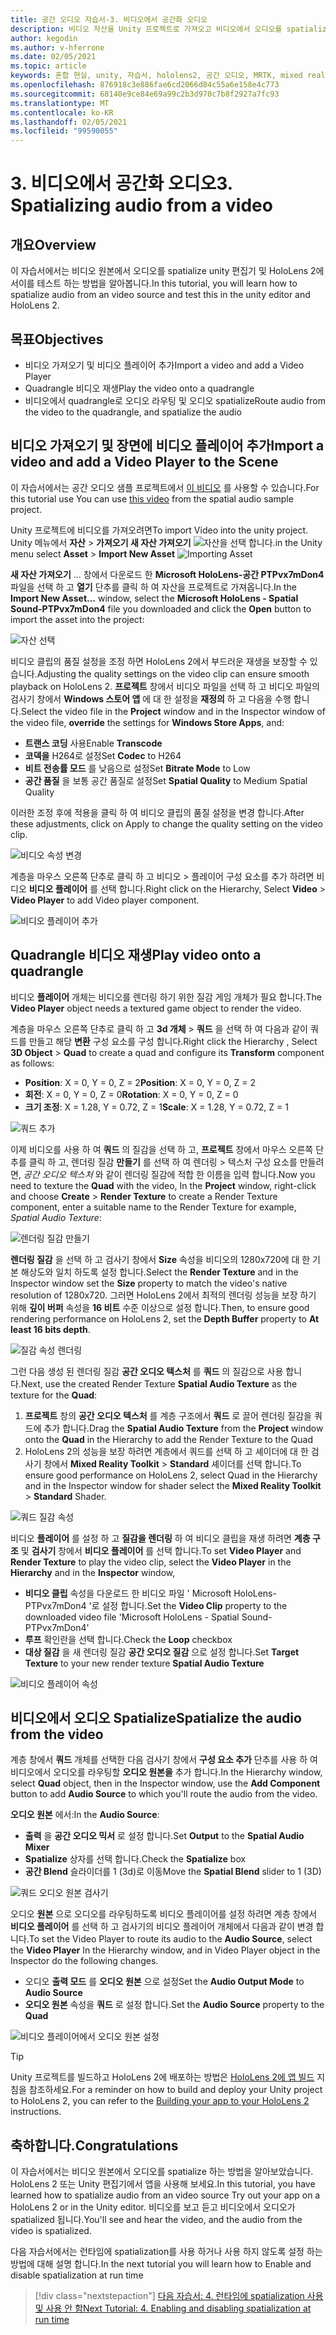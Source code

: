```yaml
---
title: 공간 오디오 자습서-3. 비디오에서 공간화 오디오
description: 비디오 자산을 Unity 프로젝트로 가져오고 비디오에서 오디오를 spatialize.
author: kegodin
ms.author: v-hferrone
ms.date: 02/05/2021
ms.topic: article
keywords: 혼합 현실, unity, 자습서, hololens2, 공간 오디오, MRTK, mixed reality toolkit, UWP, Windows 10, HRTF, head 관련 전송 함수, 반향, Microsoft Spatializer, 비디오 가져오기, 비디오 플레이어
ms.openlocfilehash: 876918c3e886fae6cd2066d84c55a6e158e4c773
ms.sourcegitcommit: 68140e9ce84e69a99c2b3d970c7b8f2927a7fc93
ms.translationtype: MT
ms.contentlocale: ko-KR
ms.lasthandoff: 02/05/2021
ms.locfileid: "99590055"
---
```

# <a name="3-spatializing-audio-from-a-video"></a><span data-ttu-id="6bb82-105">3. 비디오에서 공간화 오디오</span><span class="sxs-lookup"><span data-stu-id="6bb82-105">3. Spatializing audio from a video</span></span>

## <a name="overview"></a><span data-ttu-id="6bb82-106">개요</span><span class="sxs-lookup"><span data-stu-id="6bb82-106">Overview</span></span>

<span data-ttu-id="6bb82-107">이 자습서에서는 비디오 원본에서 오디오를 spatialize unity 편집기 및 HoloLens 2에서이를 테스트 하는 방법을 알아봅니다.</span><span class="sxs-lookup"><span data-stu-id="6bb82-107">In this tutorial, you will learn how to spatialize audio from an video source and test this in the unity editor and HoloLens 2.</span></span>

## <a name="objectives"></a><span data-ttu-id="6bb82-108">목표</span><span class="sxs-lookup"><span data-stu-id="6bb82-108">Objectives</span></span>

* <span data-ttu-id="6bb82-109">비디오 가져오기 및 비디오 플레이어 추가</span><span class="sxs-lookup"><span data-stu-id="6bb82-109">Import a video and add a Video Player</span></span>
* <span data-ttu-id="6bb82-110">Quadrangle 비디오 재생</span><span class="sxs-lookup"><span data-stu-id="6bb82-110">Play the video onto a quadrangle</span></span>
* <span data-ttu-id="6bb82-111">비디오에서 quadrangle로 오디오 라우팅 및 오디오 spatialize</span><span class="sxs-lookup"><span data-stu-id="6bb82-111">Route audio from the video to the quadrangle, and spatialize the audio</span></span>

## <a name="import-a-video-and-add-a-video-player-to-the-scene"></a><span data-ttu-id="6bb82-112">비디오 가져오기 및 장면에 비디오 플레이어 추가</span><span class="sxs-lookup"><span data-stu-id="6bb82-112">Import a video and add a Video Player to the Scene</span></span>

<span data-ttu-id="6bb82-113">이 자습서에서는 공간 오디오 샘플 프로젝트에서 [이 비디오](https://github.com/microsoft/spatialaudio-unity/blob/develop/Samples/MicrosoftSpatializerSample/Assets/Microsoft%20HoloLens%20-%20Spatial%20Sound-PTPvx7mDon4.mp4?raw=true) 를 사용할 수 있습니다.</span><span class="sxs-lookup"><span data-stu-id="6bb82-113">For this tutorial use You can use [this video](https://github.com/microsoft/spatialaudio-unity/blob/develop/Samples/MicrosoftSpatializerSample/Assets/Microsoft%20HoloLens%20-%20Spatial%20Sound-PTPvx7mDon4.mp4?raw=true) from the spatial audio sample project.</span></span>

<span data-ttu-id="6bb82-114">Unity 프로젝트에 비디오를 가져오려면</span><span class="sxs-lookup"><span data-stu-id="6bb82-114">To import Video into the unity project.</span></span> <span data-ttu-id="6bb82-115">Unity 메뉴에서 **자산**  >  **가져오기 새 자산 가져오기** 
 ![ 자산을 선택 합니다.](images/spatial-audio/spatial-audio-03-section1-step1-1.png)</span><span class="sxs-lookup"><span data-stu-id="6bb82-115">in the Unity menu select **Asset** > **Import New Asset**
![Importing Asset](images/spatial-audio/spatial-audio-03-section1-step1-1.png)</span></span>

<span data-ttu-id="6bb82-116">**새 자산 가져오기** ... 창에서 다운로드 한 **Microsoft HoloLens-공간 PTPvx7mDon4** 파일을 선택 하 고 **열기** 단추를 클릭 하 여 자산을 프로젝트로 가져옵니다.</span><span class="sxs-lookup"><span data-stu-id="6bb82-116">In the **Import New Asset...** window, select the **Microsoft HoloLens - Spatial Sound-PTPvx7mDon4** file you downloaded and click the **Open** button to import the asset into the project:</span></span>

![자산 선택](images/spatial-audio/spatial-audio-03-section1-step1-2.png)

<span data-ttu-id="6bb82-118">비디오 클립의 품질 설정을 조정 하면 HoloLens 2에서 부드러운 재생을 보장할 수 있습니다.</span><span class="sxs-lookup"><span data-stu-id="6bb82-118">Adjusting the quality settings on the video clip can ensure smooth playback on HoloLens 2.</span></span> <span data-ttu-id="6bb82-119">**프로젝트** 창에서 비디오 파일을 선택 하 고 비디오 파일의 검사기 창에서 **Windows 스토어 앱** 에 대 한 설정을 **재정의** 하 고 다음을 수행 합니다.</span><span class="sxs-lookup"><span data-stu-id="6bb82-119">Select the video file in the **Project** window and in the Inspector window of the video file, **override** the settings for **Windows Store Apps**, and:</span></span>

* <span data-ttu-id="6bb82-120">**트랜스 코딩** 사용</span><span class="sxs-lookup"><span data-stu-id="6bb82-120">Enable **Transcode**</span></span>
* <span data-ttu-id="6bb82-121">**코덱을** H264로 설정</span><span class="sxs-lookup"><span data-stu-id="6bb82-121">Set **Codec** to H264</span></span>
* <span data-ttu-id="6bb82-122">**비트 전송률 모드** 를 낮음으로 설정</span><span class="sxs-lookup"><span data-stu-id="6bb82-122">Set **Bitrate Mode** to Low</span></span>
* <span data-ttu-id="6bb82-123">**공간 품질** 을 보통 공간 품질로 설정</span><span class="sxs-lookup"><span data-stu-id="6bb82-123">Set **Spatial Quality** to Medium Spatial Quality</span></span>

<span data-ttu-id="6bb82-124">이러한 조정 후에 적용을 클릭 하 여 비디오 클립의 품질 설정을 변경 합니다.</span><span class="sxs-lookup"><span data-stu-id="6bb82-124">After these adjustments, click on Apply to change the quality setting on the video clip.</span></span>

![비디오 속성 변경](images/spatial-audio/spatial-audio-03-section1-step1-3.png)

<span data-ttu-id="6bb82-126">계층을 마우스 오른쪽 단추로 클릭 하 고 비디오  >  플레이어 구성 요소를 추가 하려면 비디오 **비디오 플레이어** 를 선택 합니다.</span><span class="sxs-lookup"><span data-stu-id="6bb82-126">Right click on the Hierarchy, Select **Video** > **Video Player** to add Video player component.</span></span>

![비디오 플레이어 추가](images/spatial-audio/spatial-audio-03-section1-step1-4.png)

## <a name="play-video-onto-a-quadrangle"></a><span data-ttu-id="6bb82-128">Quadrangle 비디오 재생</span><span class="sxs-lookup"><span data-stu-id="6bb82-128">Play video onto a quadrangle</span></span>

<span data-ttu-id="6bb82-129">비디오 **플레이어** 개체는 비디오를 렌더링 하기 위한 질감 게임 개체가 필요 합니다.</span><span class="sxs-lookup"><span data-stu-id="6bb82-129">The **Video Player** object needs a textured game object to render the video.</span></span>

<span data-ttu-id="6bb82-130">계층을 마우스 오른쪽 단추로 클릭 하 고 **3d 개체**  >  **쿼드** 을 선택 하 여 다음과 같이 쿼드를 만들고 해당 **변환** 구성 요소를 구성 합니다.</span><span class="sxs-lookup"><span data-stu-id="6bb82-130">Right click the Hierarchy , Select **3D Object** > **Quad** to create a quad and configure its **Transform** component as follows:</span></span>

* <span data-ttu-id="6bb82-131">**Position**: X = 0, Y = 0, Z = 2</span><span class="sxs-lookup"><span data-stu-id="6bb82-131">**Position**: X = 0, Y = 0, Z = 2</span></span>
* <span data-ttu-id="6bb82-132">**회전**: X = 0, Y = 0, Z = 0</span><span class="sxs-lookup"><span data-stu-id="6bb82-132">**Rotation**: X = 0, Y = 0, Z = 0</span></span>
* <span data-ttu-id="6bb82-133">**크기 조정**: X = 1.28, Y = 0.72, Z = 1</span><span class="sxs-lookup"><span data-stu-id="6bb82-133">**Scale**: X = 1.28, Y = 0.72, Z = 1</span></span>

![쿼드 추가](images/spatial-audio/spatial-audio-03-section2-step1-1.png)

<span data-ttu-id="6bb82-135">이제 비디오를 사용 하 여 **쿼드** 의 질감을 선택 하 고, **프로젝트** 창에서 마우스 오른쪽 단추를 클릭 하 고, 렌더링 질감 **만들기** 를 선택 하 여 렌더링  >   텍스처 구성 요소를 만들려면, _공간 오디오 텍스처_ 와 같이 렌더링 질감에 적합 한 이름을 입력 합니다.</span><span class="sxs-lookup"><span data-stu-id="6bb82-135">Now you need to texture the **Quad** with the video, In the **Project** window, right-click and choose **Create** > **Render Texture** to create a Render Texture component, enter a suitable name to the Render Texture for example, _Spatial Audio Texture_:</span></span>

![렌더링 질감 만들기](images/spatial-audio/spatial-audio-03-section2-step1-2.png)

<span data-ttu-id="6bb82-137">**렌더링 질감** 을 선택 하 고 검사기 창에서 **Size** 속성을 비디오의 1280x720에 대 한 기본 해상도와 일치 하도록 설정 합니다.</span><span class="sxs-lookup"><span data-stu-id="6bb82-137">Select the **Render Texture** and in the Inspector window set the **Size** property to match the video's native resolution of 1280x720.</span></span> <span data-ttu-id="6bb82-138">그러면 HoloLens 2에서 최적의 렌더링 성능을 보장 하기 위해 **깊이 버퍼** 속성을 **16 비트** 수준 이상으로 설정 합니다.</span><span class="sxs-lookup"><span data-stu-id="6bb82-138">Then, to ensure good rendering performance on HoloLens 2, set the **Depth Buffer** property to **At least 16 bits depth**.</span></span>

![질감 속성 렌더링](images/spatial-audio/spatial-audio-03-section2-step1-3.png)

<span data-ttu-id="6bb82-140">그런 다음 생성 된 렌더링 질감 **공간 오디오 텍스처** 를 **쿼드** 의 질감으로 사용 합니다.</span><span class="sxs-lookup"><span data-stu-id="6bb82-140">Next, use the created Render Texture **Spatial Audio Texture** as the texture for the **Quad**:</span></span>

1. <span data-ttu-id="6bb82-141">**프로젝트** 창의 **공간 오디오 텍스처** 를 계층 구조에서 **쿼드** 로 끌어 렌더링 질감을 쿼드에 추가 합니다.</span><span class="sxs-lookup"><span data-stu-id="6bb82-141">Drag the **Spatial Audio Texture** from the **Project** window onto the **Quad** in the Hierarchy to add the Render Texture to the Quad</span></span>
2. <span data-ttu-id="6bb82-142">HoloLens 2의 성능을 보장 하려면 계층에서 쿼드를 선택 하 고 셰이더에 대 한 검사기 창에서 **Mixed Reality Toolkit**  >  **Standard** 셰이더를 선택 합니다.</span><span class="sxs-lookup"><span data-stu-id="6bb82-142">To ensure good performance on HoloLens 2, select Quad in the Hierarchy and in the Inspector window for shader select the **Mixed Reality Toolkit** > **Standard** Shader.</span></span>

![쿼드 질감 속성](images/spatial-audio/spatial-audio-03-section2-step1-4.png)

<span data-ttu-id="6bb82-144">비디오 **플레이어** 를 설정 하 고 **질감을 렌더링** 하 여 비디오 클립을 재생 하려면 **계층 구조** 및 **검사기** 창에서 **비디오 플레이어** 를 선택 합니다.</span><span class="sxs-lookup"><span data-stu-id="6bb82-144">To set **Video Player** and **Render Texture** to play the video clip, select the **Video Player** in the **Hierarchy** and in the **Inspector** window,</span></span>

* <span data-ttu-id="6bb82-145">**비디오 클립** 속성을 다운로드 한 비디오 파일 ' Microsoft HoloLens-PTPvx7mDon4 '로 설정 합니다.</span><span class="sxs-lookup"><span data-stu-id="6bb82-145">Set the **Video Clip** property to the downloaded video file 'Microsoft HoloLens - Spatial Sound-PTPvx7mDon4'</span></span>
* <span data-ttu-id="6bb82-146">**루프** 확인란을 선택 합니다.</span><span class="sxs-lookup"><span data-stu-id="6bb82-146">Check the **Loop** checkbox</span></span>
* <span data-ttu-id="6bb82-147">**대상 질감** 을 새 렌더링 질감 **공간 오디오 질감** 으로 설정 합니다.</span><span class="sxs-lookup"><span data-stu-id="6bb82-147">Set **Target Texture** to your new render texture **Spatial Audio Texture**</span></span>

![비디오 플레이어 속성](images/spatial-audio/spatial-audio-03-section2-step1-5.png)

## <a name="spatialize-the-audio-from-the-video"></a><span data-ttu-id="6bb82-149">비디오에서 오디오 Spatialize</span><span class="sxs-lookup"><span data-stu-id="6bb82-149">Spatialize the audio from the video</span></span>

<span data-ttu-id="6bb82-150">계층 창에서 **쿼드** 개체를 선택한 다음 검사기 창에서 **구성 요소 추가** 단추를 사용 하 여 비디오에서 오디오를 라우팅할 **오디오 원본을** 추가 합니다.</span><span class="sxs-lookup"><span data-stu-id="6bb82-150">In the Hierarchy window, select **Quad** object, then in the Inspector window, use the **Add Component** button to add **Audio Source** to which you'll route the audio from the video.</span></span>

<span data-ttu-id="6bb82-151">**오디오 원본** 에서:</span><span class="sxs-lookup"><span data-stu-id="6bb82-151">In the **Audio Source**:</span></span>

* <span data-ttu-id="6bb82-152">**출력** 을 **공간 오디오 믹서** 로 설정 합니다.</span><span class="sxs-lookup"><span data-stu-id="6bb82-152">Set **Output** to the **Spatial Audio Mixer**</span></span>
* <span data-ttu-id="6bb82-153">**Spatialize** 상자를 선택 합니다.</span><span class="sxs-lookup"><span data-stu-id="6bb82-153">Check the **Spatialize** box</span></span>
* <span data-ttu-id="6bb82-154">**공간 Blend** 슬라이더를 1 (3d)로 이동</span><span class="sxs-lookup"><span data-stu-id="6bb82-154">Move the **Spatial Blend** slider to 1 (3D)</span></span>

![쿼드 오디오 원본 검사기](images/spatial-audio/spatial-audio-03-section3-step1-1.png)

<span data-ttu-id="6bb82-156">오디오 **원본** 으로 오디오를 라우팅하도록 비디오 플레이어를 설정 하려면 계층 창에서 **비디오 플레이어** 를 선택 하 고 검사기의 비디오 플레이어 개체에서 다음과 같이 변경 합니다.</span><span class="sxs-lookup"><span data-stu-id="6bb82-156">To set the Video Player to route its audio to the **Audio Source**, select the **Video Player** In the Hierarchy window, and in Video Player object in the Inspector do the following changes.</span></span>

* <span data-ttu-id="6bb82-157">오디오 **출력 모드** 를 **오디오 원본** 으로 설정</span><span class="sxs-lookup"><span data-stu-id="6bb82-157">Set the **Audio Output Mode** to **Audio Source**</span></span>
* <span data-ttu-id="6bb82-158">**오디오 원본** 속성을 **쿼드** 로 설정 합니다.</span><span class="sxs-lookup"><span data-stu-id="6bb82-158">Set the **Audio Source** property to the **Quad**</span></span>

![비디오 플레이어에서 오디오 원본 설정](images/spatial-audio/spatial-audio-03-section3-step1-2.png)

> [!TIP]
> <span data-ttu-id="6bb82-160">Unity 프로젝트를 빌드하고 HoloLens 2에 배포하는 방법은 [HoloLens 2에 앱 빌드](mr-learning-base-02.md#building-your-application-to-your-hololens-2) 지침을 참조하세요.</span><span class="sxs-lookup"><span data-stu-id="6bb82-160">For a reminder on how to build and deploy your Unity project to HoloLens 2, you can refer to the [Building your app to your HoloLens 2](mr-learning-base-02.md#building-your-application-to-your-hololens-2) instructions.</span></span>

## <a name="congratulations"></a><span data-ttu-id="6bb82-161">축하합니다.</span><span class="sxs-lookup"><span data-stu-id="6bb82-161">Congratulations</span></span>

<span data-ttu-id="6bb82-162">이 자습서에서는 비디오 원본에서 오디오를 spatialize 하는 방법을 알아보았습니다. HoloLens 2 또는 Unity 편집기에서 앱을 사용해 보세요.</span><span class="sxs-lookup"><span data-stu-id="6bb82-162">In this tutorial, you have learned how to spatialize audio from an video source Try out your app on a HoloLens 2 or in the Unity editor.</span></span> <span data-ttu-id="6bb82-163">비디오를 보고 듣고 비디오에서 오디오가 spatialized 됩니다.</span><span class="sxs-lookup"><span data-stu-id="6bb82-163">You'll see and hear the video, and the audio from the video is spatialized.</span></span>

<span data-ttu-id="6bb82-164">다음 자습서에서는 런타임에 spatialization를 사용 하거나 사용 하지 않도록 설정 하는 방법에 대해 설명 합니다.</span><span class="sxs-lookup"><span data-stu-id="6bb82-164">In the next tutorial you will learn how to Enable and disable spatialization at run time</span></span>

> [!div class="nextstepaction"]
> [<span data-ttu-id="6bb82-165">다음 자습서: 4. 런타임에 spatialization 사용 및 사용 안 함</span><span class="sxs-lookup"><span data-stu-id="6bb82-165">Next Tutorial: 4. Enabling and disabling spatialization at run time</span></span>](unity-spatial-audio-ch4.md)
